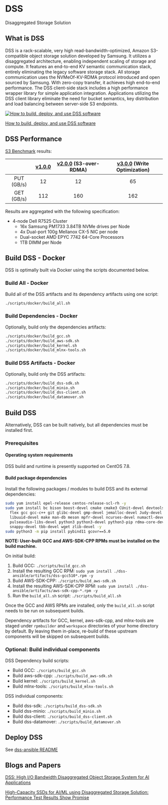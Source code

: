 # DSS

Disaggregated Storage Solution

## What is DSS

DSS is a rack-scalable, very high read-bandwidth-optimized, Amazon S3-compatible object storage solution developed by Samsung. It utilizes a disaggregated architecture, enabling independent scaling of storage and compute. It features an end-to-end KV semantic communication stack, entirely eliminating the legacy software storage stack. All storage communication uses the NVMeOf-KV-RDMA protocol introduced and open sourced by Samsung. With zero-copy transfer, it achieves high end-to-end performance. The DSS client-side stack includes a high performance wrapper library for simple application integration. Applications utilizing the DSS client library eliminate the need for bucket semantics, key distribution and load balancing between server-side S3 endpoints.

[![How to build, deploy, and use DSS software](https://img.youtube.com/vi/fpAFvLhTpqw/0.jpg)](https://youtu.be/fpAFvLhTpqw "How to build, deploy, and use DSS software")

[How to build, deploy, and use DSS software](https://youtu.be/fpAFvLhTpqw)

## DSS Performance

[S3 Benchmark](https://github.com/OpenMPDK/dss-ecosystem/tree/master/dss_s3benchmark) results:

|            | [v1.0.0](https://github.com/OpenMPDK/DSS/releases/tag/v1.0.0) | [v2.0.0](https://github.com/OpenMPDK/DSS/releases/tag/v2.0.0) (S3-over-RDMA) | [v3.0.0](https://github.com/OpenMPDK/DSS/releases/tag/v3.0.0) (Write Optimization) |
|:----------:|:----:|:-------------------:|:-------------------------:|
| PUT (GB/s) |  12  |          12         |             65            |
| GET (GB/s) |  112 |         160         |            162            |

Results are aggregated with the following specification:

- 4-node Dell R7525 Cluster
  - 16x Samsung PM1733 3.84TB NVMe drives per Node
  - 4x Dual-port 100g Mellanox CX-5 NIC per node
  - Dual-socket AMD EPYC 7742 64-Core Processors
  - 1TB DIMM per Node

## Build DSS - Docker

DSS is optimally built via Docker using the scripts documented below.

### Build All - Docker

Build all of the DSS artifacts and its dependency artifacts using one script:

```bash
./scripts/docker/build_all.sh
```

### Build Dependencies - Docker

Optionally, build only the dependencies artifacts:

```bash
./scripts/docker/build_gcc.sh
./scripts/docker/build_aws-sdk.sh
./scripts/docker/build_kernel.sh
./scripts/docker/build_mlnx-tools.sh
```

### Build DSS Artifacts - Docker

Optionally, build only the DSS artifacts:

```bash
./scripts/docker/build_dss-sdk.sh
./scripts/docker/build_minio.sh
./scripts/docker/build_dss-client.sh
./scripts/docker/build_datamover.sh
```

## Build DSS

Alternatively, DSS can be built natively, but all dependencies must be installed first.

### Prerequisites

#### Operating system requirements

DSS build and runtime is presently supported on CentOS 7.8.

#### Build package dependencies

Install the following packages / modules to build DSS and its external dependencies:

```bash
sudo yum install epel-release centos-release-scl-rh -y
sudo yum install bc bison boost-devel cmake cmake3 CUnit-devel devtoolset-11 dpkg elfutils-libelf-devel \
  flex gcc gcc-c++ git glibc-devel gmp-devel jemalloc-devel Judy-devel libaio-devel libcurl-devel libmpc-devel \
  libuuid-devel make man-db meson mpfr-devel ncurses-devel numactl-devel openssl openssl-devel patch \
  pulseaudio-libs-devel python3 python3-devel python3-pip rdma-core-devel redhat-lsb-core rpm-build \
  snappy-devel tbb-devel wget zlib-devel -y
sudo python3 -m pip install pybind11 gcovr==5.0
```

**NOTE: User-built GCC and AWS-SDK-CPP RPMs must be installed on the build machine.**

On initial build:

1. Build GCC: `./scripts/build_gcc.sh`
2. Install the resulting GCC RPM: `sudo yum install ./dss-ansible/artifacts/dss-gcc510*.rpm -y`
3. Build AWS-SDK-CPP: `./scripts/build_aws-sdk.sh`
4. Install the resulting AWS-SDK-CPP RPM: `sudo yum install ./dss-ansible/artifacts/aws-sdk-cpp-*.rpm -y`
5. Run the `build_all.sh` script: `./scripts/build_all.sh`

Once the GCC and AWS RPMs are installed, only the `build_all.sh` script needs to be run on subsequent builds.

Dependency artifacts for GCC, kernel, aws-sdk-cpp, and mlnx-tools are staged under `rpmbuilder` and `workspace` directories of your home directory by default. By leaving them in-place, re-build of these upstream components will be skipped on subsequent builds.

### Optional: Build individual components

DSS Dependency build scripts:

- Build GCC: `./scripts/build_gcc.sh`
- Build aws-sdk-cpp: `./scripts/build_aws-sdk.sh`
- Build kernel: `./scripts/build_kernel.sh`
- Build mlnx-tools: `./scripts/build_mlnx-tools.sh`

DSS individual components:

- Build dss-sdk: `./scripts/build_dss-sdk.sh`
- Build dss-minio: `./scripts/build_minio.sh`
- Build dss-client: `./scripts/build_dss-client.sh`
- Build dss-datamover: `./scripts/build_datamover.sh`

## Deploy DSS

See [dss-ansible README](https://github.com/OpenMPDK/dss-ansible/blob/master/README.md)

## Blogs and Papers

[DSS: High I/O Bandwidth Disaggregated Object Storage System for AI Applications](https://www.researchgate.net/publication/358580692_DSS_High_IO_Bandwidth_Disaggregated_Object_Storage_System_for_AI_Applications)

[High-Capacity SSDs for AI/ML using Disaggregated Storage Solution: Performance Test Results Show Promise](https://semiconductor.samsung.com/us/newsroom/tech-blog/high-capacity-ssds-for-ai-ml-using-disaggregated-storage-solution-performance-test-results-show-promise/)
